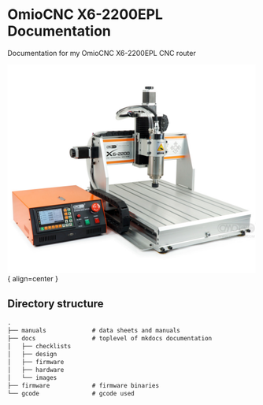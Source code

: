# OmioCNC X6-2200EPL Documentation

Documentation for my OmioCNC X6-2200EPL CNC router

![Placeholder](/assets/images/omiocnc-x6-2200_pictures_0.jpg){ align=center }


## Directory structure

    .
    ├── manuals             # data sheets and manuals
    ├── docs                # toplevel of mkdocs documentation
    │   ├── checklists      
    │   ├── design
    │   ├── firmware
    │   ├── hardware
    │   └── images
    ├── firmware            # firmware binaries
    └── gcode               # gcode used
